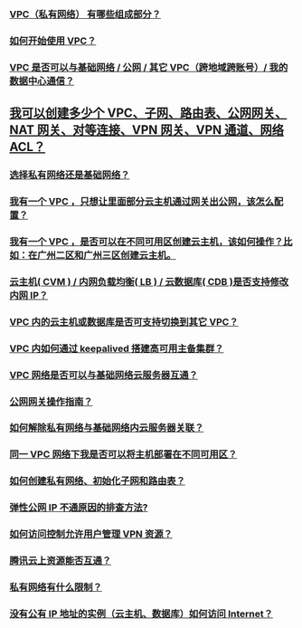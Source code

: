 ### [VPC（私有网络） 有哪些组成部分？](https://cloud.tencent.com/document/product/215/12241)
### [如何开始使用 VPC？](https://cloud.tencent.com/document/product/215/12246)
### [VPC 是否可以与基础网络 / 公网 / 其它 VPC（跨地域跨账号）/ 我的数据中心通信？](https://cloud.tencent.com/document/product/215/12239)
## [我可以创建多少个 VPC、子网、路由表、公网网关、NAT 网关、对等连接、VPN 网关、VPN 通道、网络 ACL？](https://cloud.tencent.com/document/product/215/12250)
### [选择私有网络还是基础网络？](https://cloud.tencent.com/document/product/215/535#.E9.80.89.E6.8B.A9.E7.A7.81.E6.9C.89.E7.BD.91.E7.BB.9C-or-.E5.9F.BA.E7.A1.80.E7.BD.91.E7.BB.9C.EF.BC.9F)
### [我有一个 VPC ，只想让里面部分云主机通过网关出公网，该怎么配置？](https://cloud.tencent.com/document/product/215/12251)
### [我有一个 VPC ，是否可以在不同可用区创建云主机，该如何操作？比如：在广州二区和广州三区创建云主机。](https://cloud.tencent.com/document/product/215/12252)
### [云主机( CVM ) / 内网负载均衡( LB ) / 云数据库( CDB )是否支持修改内网 IP？](https://cloud.tencent.com/document/product/215/12242)
### [VPC 内的云主机或数据库是否可支持切换到其它 VPC？](https://cloud.tencent.com/document/product/215/12238)
### [VPC 内如何通过 keepalived 搭建高可用主备集群？](https://cloud.tencent.com/document/product/215/5850)
### [VPC 网络是否可以与基础网络云服务器互通？](https://cloud.tencent.com/document/product/215/12240)
### [公网网关操作指南？](https://cloud.tencent.com/document/product/215/12243)
### [如何解除私有网络与基础网络内云服务器关联？](https://cloud.tencent.com/document/product/215/12247)
### [同一 VPC 网络下我是否可以将主机部署在不同可用区？](https://cloud.tencent.com/document/product/215/12244)
### [如何创建私有网络、初始化子网和路由表？](https://cloud.tencent.com/document/product/215/12245)
### [弹性公网 IP 不通原因的排查方法?](https://cloud.tencent.com/document/product/215/12249)
### [如何访问控制允许用户管理 VPN 资源？](https://cloud.tencent.com/document/product/215/12248)
### [腾讯云上资源能否互通？](https://cloud.tencent.com/document/product/215/12255)
### [私有网络有什么限制？](https://cloud.tencent.com/document/product/215/12254)
### [没有公有 IP 地址的实例（云主机、数据库）如何访问 Internet？](https://cloud.tencent.com/document/product/215/12253)
